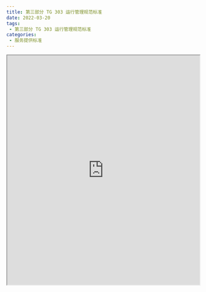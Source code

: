 ```yaml
---
title: 第三部分 TG 303 运行管理规范标准
date: 2022-03-20
tags:
 - 第三部分 TG 303 运行管理规范标准
categories:
 - 服务提供标准
---
```




<iframe src="https://wanli.yourtools.icu/pdf/web/viewer.html?file=https://vkceyugu.cdn.bspapp.com/VKCEYUGU-f2824a45-8901-4778-8647-e91230414af7/c85f9f82-e8bc-4d20-9637-07918ad6e25a.pdf" width="100%" height="600px"></iframe>
